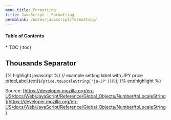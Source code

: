 ```yaml
---
menu_title: Formatting
title: JavaScript - Formatting
permalink: /notes/javascript/formatting/
---
```


<h4>Table of Contents</h4>
* TOC
{:toc}

## Thousands Separator

{% highlight javascript %}
// example setting label with JPY price
priceLabel.text(`${price.toLocaleString('ja-JP')}円`);
{% endhighlight %}

<span class="info-source">Source: [https://developer.mozilla.org/en-US/docs/Web/JavaScript/Reference/Global_Objects/Number/toLocaleString](https://developer.mozilla.org/en-US/docs/Web/JavaScript/Reference/Global_Objects/Number/toLocaleString)</span>
